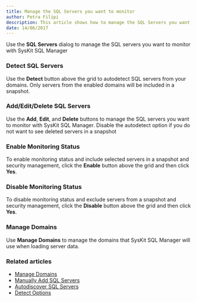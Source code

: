 ```yaml
---
title: Manage the SQL Servers you want to monitor
author: Petra Filipi
description: This article shows how to manage the SQL Servers you want to monitor.
date: 14/06/2017
---
```

Use the __SQL Servers__ dialog to manage the SQL servers you want to monitor with SysKit SQL Manager

### Detect SQL Servers

Use the __Detect__ button above the grid to autodetect SQL servers from your domains. Only servers from the enabled domains will be included in a snapshot.

### Add/Edit/Delete SQL Servers

Use the __Add__, __Edit__, and __Delete__ buttons to manage the SQL servers you want to monitor with SysKit SQL Manager. Disable the autodetect option if you do not want to see deleted servers in a snapshot

### Enable Monitoring Status

To enable monitoring status and include selected servers in a snapshot and security management, click the __Enable__  button above the grid and then click __Yes__.

### Disable Monitoring Status

To disable monitoring status and exclude servers from a snapshot and security management, click the __Disable__ button above the grid and then click __Yes__.

### Manage Domains 

Use __Manage Domains__ to manage the domains that SysKit SQL Manager will use when loading server data.

### Related articles

* [Manage Domains](#internal/how-to/add-sql-server/autodiscover-sql-servers/)
* [Manually Add SQL Servers](#internal/how-to/add-sql-server/manually-add-sql-server/)
* [Autodiscover SQL Servers](#internal/how-to/add-sql-server/autodiscover-sql-servers/)
* [Detect Options](#internal/get-to-know-syskit-sql-manager/backstage-screen/options-wizard#snapshot-options/)
